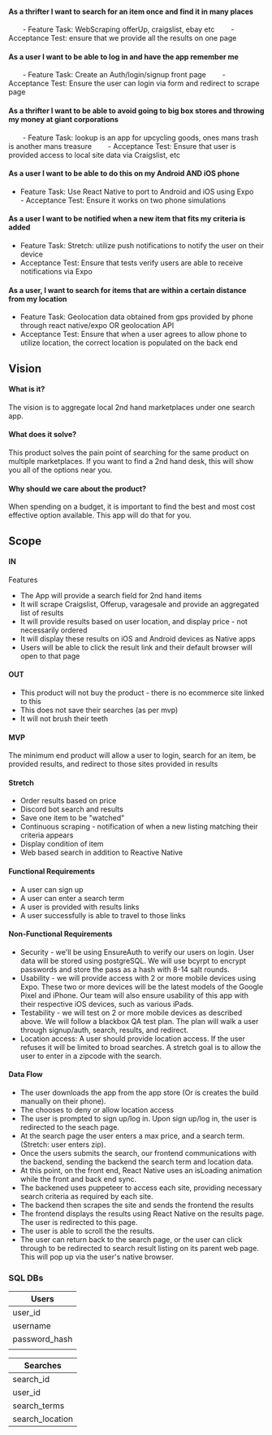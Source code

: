#### As a thrifter I want to search for an item once and find it in many places
  - Feature Task: WebScraping offerUp, craigslist, ebay etc
  - Acceptance Test: ensure that we provide all the results on one page


#### As a user I want to be able to log in and have the app remember me
  - Feature Task: Create an Auth/login/signup front page
  - Acceptance Test: Ensure the user can login via form and redirect to scrape page


#### As a thrifter I want to be able to avoid going to big box stores and throwing my money at giant corporations
  - Feature Task: lookup is an app for upcycling goods, ones mans trash is another mans treasure
  - Acceptance Test: Ensure that user is provided access to local site data via Craigslist, etc


#### As a user I want to be able to do this on my Android AND iOS phone
  - Feature Task: Use React Native to port to Android and iOS using Expo
  - Acceptance Test: Ensure it works on two phone simulations

#### As a user I want to be notified when a new item that fits my criteria is added
  - Feature Task: Stretch: utilize push notifications to notify the user on their device
  - Acceptance Test: Ensure that tests verify users are able to receive notifications via Expo


#### As a user, I want to search for items that are within a certain distance from my location
  - Feature Task: Geolocation data obtained from gps provided by phone through react native/expo OR geolocation API
  - Acceptance Test: Ensure that when a user agrees to allow phone to utilize location, the correct location is populated on the back end

## Vision

#### What is it?

The vision is to aggregate local 2nd hand marketplaces under one search app.

#### What does it solve?

This product solves the pain point of searching for the same product on multiple marketplaces. If you want to find a 2nd hand desk, this will show you all of the options near you.

#### Why should we care about the product?

When spending on a budget, it is important to find the best and most cost effective option available. This app will do that for you.

## Scope

#### IN

Features

- The App will provide a search field for 2nd hand items
- It will scrape Craigslist, Offerup, varagesale and provide an aggregated list of results
- It will provide results based on user location, and display price - not necessarily ordered
- It will display these results on iOS and Android devices as Native apps
- Users will be able to click the result link and their default browser will open to that page

#### OUT

- This product will not buy the product - there is no ecommerce site linked to this
- This does not save their searches (as per mvp)
- It will not brush their teeth


#### MVP
The minimum end product will allow a user to login, search for an item, be provided results, and redirect to those sites provided in results

#### Stretch
- Order results based on price
- Discord bot search and results
- Save one item to be "watched"
- Continuous scraping - notification of when a new listing matching their criteria appears
- Display condition of item
- Web based search in addition to Reactive Native

#### Functional Requirements
- A user can sign up
- A user can enter a search term
- A user is provided with results links
- A user successfully is able to travel to those links


#### Non-Functional Requirements
- Security - we'll be using EnsureAuth to verify our users on login. User data will be stored using postgreSQL. We will use bcyrpt to encrypt passwords and store the pass as a hash with 8-14 salt rounds. 
- Usability - we will provide access with 2 or more mobile devices using Expo. These two or more devices will be the latest models of the Google Pixel and iPhone. Our team will also ensure usability of this app with their respective iOS devices, such as various iPads.
- Testability - we will test on 2 or more mobile devices as described above. We will follow a blackbox QA test plan. The plan will walk a user through signup/auth, search, results, and redirect.
- Location access: A user should provide location access. If the user refuses it will be limited to broad searches. A stretch goal is to allow the user to enter in a zipcode with the search. 

#### Data Flow
- The user downloads the app from the app store (Or is creates the build manually on their phone).
- The chooses to deny or allow location access
- The user is prompted to sign up/log in. Upon sign up/log in, the user is redirected to the seach page. 
- At the search page the user enters a max price, and a search term. (Stretch: user enters zip).
- Once the users submits the search, our frontend communications with the backend, sending the backend the search term and location data.
- At this point, on the front end, React Native uses an isLoading animation while the front and back end sync.
- The backened uses puppeteer to access each site, providing necessary search criteria as required by each site. 
- The backend then scrapes the site and sends the frontend the results
- The frontend displays the results using React Native on the results page. The user is redirected to this page. 
- The user is able to scroll the the results.
- The user can return back to the search page, or the user can click through to be redirected to search result listing on its parent web page. This will pop up via the user's native browser.

### SQL DBs

| Users         |
|---------------|
| user_id       |
| username      |
| password_hash |
|               |    

| Searches        |
|-----------------|
| search_id       |
| user_id         |
| search_terms    |
| search_location |

